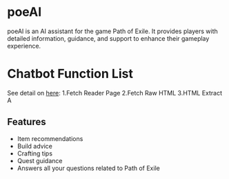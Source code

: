 # poeAI

poeAI is an AI assistant for the game Path of Exile. It provides players with detailed information, guidance, and support to enhance their gameplay experience.

# Chatbot Function List

See detail on [here](functionlist.md):
1.Fetch Reader Page
2.Fetch Raw HTML
3.HTML Extract A

## Features

- Item recommendations
- Build advice
- Crafting tips
- Quest guidance
- Answers all your questions related to Path of Exile
